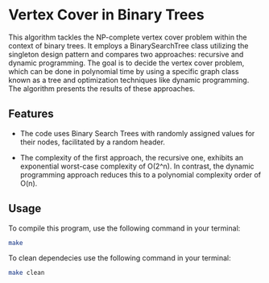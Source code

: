 # Vertex Cover in Binary Trees

This algorithm tackles the NP-complete vertex cover problem within the context of binary trees. It employs a BinarySearchTree class utilizing the singleton design pattern and compares two approaches: recursive and dynamic programming. The goal is to decide the vertex cover problem, which can be done in polynomial time by using a specific graph class known as a tree and optimization techniques like dynamic programming. The algorithm presents the results of these approaches.

## Features

* The code uses Binary Search Trees with randomly assigned values for their nodes, facilitated by a random header.

* The complexity of the first approach, the recursive one, exhibits an exponential worst-case complexity of O(2^n). In contrast, the dynamic programming approach reduces this to a polynomial complexity order of O(n).

## Usage

To compile this program, use the following command in your terminal:

```bash
make
```

To clean dependecies use the following command in your terminal:
```bash
make clean
```

